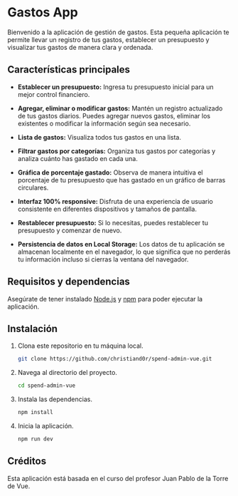# Gastos App

Bienvenido a la aplicación de gestión de gastos. Esta pequeña aplicación te permite llevar un registro de tus gastos, establecer un presupuesto y visualizar tus gastos de manera clara y ordenada.

## Características principales

- **Establecer un presupuesto:** Ingresa tu presupuesto inicial para un mejor control financiero.

- **Agregar, eliminar o modificar gastos:** Mantén un registro actualizado de tus gastos diarios. Puedes agregar nuevos gastos, eliminar los existentes o modificar la información según sea necesario.

- **Lista de gastos:** Visualiza todos tus gastos en una lista.

- **Filtrar gastos por categorías:** Organiza tus gastos por categorías y analiza cuánto has gastado en cada una.

- **Gráfica de porcentaje gastado:** Observa de manera intuitiva el porcentaje de tu presupuesto que has gastado en un gráfico de barras circulares.

- **Interfaz 100% responsive:** Disfruta de una experiencia de usuario consistente en diferentes dispositivos y tamaños de pantalla.

- **Restablecer presupuesto:** Si lo necesitas, puedes restablecer tu presupuesto y comenzar de nuevo.

- **Persistencia de datos en Local Storage:** Los datos de tu aplicación se almacenan localmente en el navegador, lo que significa que no perderás tu información incluso si cierras la ventana del navegador.

## Requisitos y dependencias

Asegúrate de tener instalado [Node.js](https://nodejs.org/) y [npm](https://pnpm.io/) para poder ejecutar la aplicación.

## Instalación

1. Clona este repositorio en tu máquina local.

   ```bash
   git clone https://github.com/christiand0r/spend-admin-vue.git
   ```

2. Navega al directorio del proyecto.

   ```bash
   cd spend-admin-vue
   ```

3. Instala las dependencias.

   ```bash
   npm install
   ```

4. Inicia la aplicación.

   ```bash
   npm run dev
   ```

## Créditos

Esta aplicación está basada en el curso del profesor Juan Pablo de la Torre de Vue.
